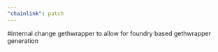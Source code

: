 ```yaml
---
"chainlink": patch
---
```


#internal change gethwrapper to allow for foundry based gethwrapper generation
